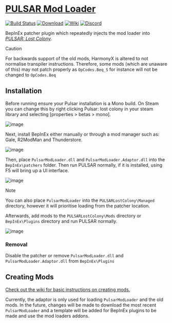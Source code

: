 # [PULSAR Mod Loader][0]


[0]: https://github.com/PULSAR-Modders/pulsar-mod-loader "PULSAR Mod Loader - Adaptor"

[![Build Status][1]][2]
[![Download][3]][4]
[![Wiki][5]][6]
[![Discord][7]][8]

[1]: https://github.com/PULSAR-Modders/pulsar-mod-loader/workflows/Build/badge.svg
[2]: https://github.com/PULSAR-Modders/pulsar-mod-loader/actions "Build Status"
[3]: https://img.shields.io/badge/-DOWNLOAD-success
[4]: https://github.com/PULSAR-Modders/pulsar-mod-loader/packages "Download"
[5]: https://img.shields.io/badge/-WIKI-informational
[6]: https://github.com/PULSAR-Modders/pulsar-mod-loader/wiki "Wiki"
[7]: https://img.shields.io/discord/458244416562397184.svg?label=&logo=discord&logoColor=ffffff&color=7389D8&labelColor=6A7EC2
[8]: https://discord.gg/yBJGv4T "PML Discord"

BepInEx patcher plugin which repeatedly injects the mod loader into [*PULSAR: Lost Colony*][10].

[10]: http://www.pulsarthegame.com/ "PULSAR: Lost Colony"

> [!CAUTION]  
> For backwards support of the old mods, HarmonyX is altered to not normalise transpiler instructions. Therefore, some mods (which are unaware of this) may not patch properly as `OpCodes.Beq_S` for instance will not be changed to `OpCodes.Beq`

## Installation

Before running ensure your Pulsar installation is a Mono build. On Steam you can change this by right clicking Pulsar: lost colony in your steam library and selecting [properties > betas > mono].

![image](https://github.com/PULSAR-Modders/pulsar-mod-loader/assets/46509577/8aeca171-3cd7-4ffc-8805-77c8ce1400e7)


Next, install BepInEx either manually or through a mod manager such as: Gale, R2ModMan and Thunderstore.

![image](https://github.com/user-attachments/assets/df1d3a43-34f9-4d20-96d4-67a08584c853)


Then, place `PulsarModLoader.dll` and `PulsarModLoader.Adaptor.dll` into the `BepInEx\patchers` folder. Then run PULSAR normally, if it is installed, using F5 will bring up a UI interface.

![image](https://github.com/user-attachments/assets/2cfb714f-6024-4480-b9c3-d2fc24c84fa2)

> [!NOTE]  
> You can also place `PulsarModLoader` into the `PULSARLostColony\Managed` directory, however it will prioritise loading from the patcher location.

Afterwards, add mods to the `PULSARLostColony\Mods` directory or `BepInEx\Plugins` directory and run PULSAR normally.

![image](https://github.com/user-attachments/assets/85e92f5b-adeb-46e3-9934-2170abef1c14)

### Removal

Disable the patcher or remove `PulsarModLoader.dll` and `PulsarModLoader.Adaptor.dll` from `BepInEx\Plugins`

## Creating Mods

[Check out the wiki for basic instructions on creating mods.](https://github.com/PULSAR-Modders/pulsar-mod-loader/wiki/Creating-Mods)

Currently, the adaptor is only used for loading `PulsarModLoader` and the old mods. In the future, changes will be made to download the most recent `PulsarModLoader` and
a template will be added for BepInEx plugins to be made and use the mod loaders addons.
